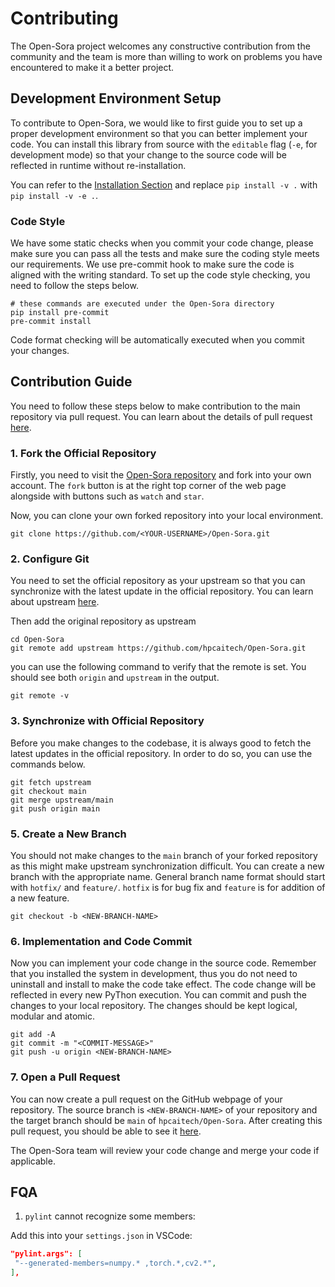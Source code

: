 # Contributing

The Open-Sora project welcomes any constructive contribution from the community and the team is more than willing to
work on problems you have encountered to make it a better project.

## Development Environment Setup

To contribute to Open-Sora, we would like to first guide you to set up a proper development environment so that you can
better implement your code. You can install this library from source with the `editable` flag (`-e`, for development
mode) so that your change to the source code will be reflected in runtime without re-installation.

You can refer to the [Installation Section](./README.md#installation) and replace `pip install -v .`
with `pip install -v -e .`.

### Code Style

We have some static checks when you commit your code change, please make sure you can pass all the tests and make sure
the coding style meets our requirements. We use pre-commit hook to make sure the code is aligned with the writing
standard. To set up the code style checking, you need to follow the steps below.

```shell
# these commands are executed under the Open-Sora directory
pip install pre-commit
pre-commit install
```

Code format checking will be automatically executed when you commit your changes.

## Contribution Guide

You need to follow these steps below to make contribution to the main repository via pull request. You can learn about
the details of pull
request [here](https://docs.github.com/en/pull-requests/collaborating-with-pull-requests/proposing-changes-to-your-work-with-pull-requests/about-pull-requests).

### 1. Fork the Official Repository

Firstly, you need to visit the [Open-Sora repository](https://github.com/hpcaitech/Open-Sora) and fork into your own
account. The `fork` button is at the right top corner of the web page alongside with buttons such as `watch` and `star`.

Now, you can clone your own forked repository into your local environment.

```shell
git clone https://github.com/<YOUR-USERNAME>/Open-Sora.git
```

### 2. Configure Git

You need to set the official repository as your upstream so that you can synchronize with the latest update in the
official repository. You can learn about
upstream [here](https://www.atlassian.com/git/tutorials/git-forks-and-upstreams).

Then add the original repository as upstream

```shell
cd Open-Sora
git remote add upstream https://github.com/hpcaitech/Open-Sora.git
```

you can use the following command to verify that the remote is set. You should see both `origin` and `upstream` in the
output.

```shell
git remote -v
```

### 3. Synchronize with Official Repository

Before you make changes to the codebase, it is always good to fetch the latest updates in the official repository. In
order to do so, you can use the commands below.

```shell
git fetch upstream
git checkout main
git merge upstream/main
git push origin main
```

### 5. Create a New Branch

You should not make changes to the `main` branch of your forked repository as this might make upstream synchronization
difficult. You can create a new branch with the appropriate name. General branch name format should start with `hotfix/`
and `feature/`. `hotfix` is for bug fix and `feature` is for addition of a new feature.

```shell
git checkout -b <NEW-BRANCH-NAME>
```

### 6. Implementation and Code Commit

Now you can implement your code change in the source code. Remember that you installed the system in development, thus
you do not need to uninstall and install to make the code take effect. The code change will be reflected in every new
PyThon execution.
You can commit and push the changes to your local repository. The changes should be kept logical, modular and atomic.

```shell
git add -A
git commit -m "<COMMIT-MESSAGE>"
git push -u origin <NEW-BRANCH-NAME>
```

### 7. Open a Pull Request

You can now create a pull request on the GitHub webpage of your repository. The source branch is `<NEW-BRANCH-NAME>` of
your repository and the target branch should be `main` of `hpcaitech/Open-Sora`. After creating this pull request, you
should be able to see it [here](https://github.com/hpcaitech/Open-Sora/pulls).

The Open-Sora team will review your code change and merge your code if applicable.

## FQA

1. `pylint` cannot recognize some members:

Add this into your `settings.json` in VSCode:

```json
"pylint.args": [
 "--generated-members=numpy.* ,torch.*,cv2.*",
],
```
